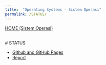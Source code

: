 ```yaml
---
title:  "Operating Systems - Sistem Operasi"
permalink: /STATUS/
---
```

[HOME (Sistem Operasi)](../)

<br>
# STATUS

* [Github and GitHub Pages](../GitHubPages/)
* [Report](../REPORT/)

